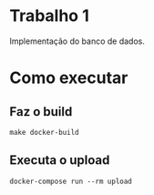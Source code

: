 # Trabalho 1

Implementação do banco de dados.

# Como executar

## Faz o build

``make docker-build``

## Executa o upload

``docker-compose run --rm upload``